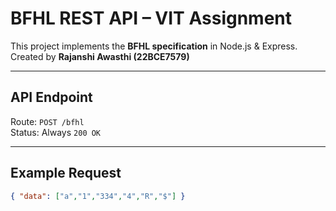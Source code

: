 # BFHL REST API – VIT Assignment

This project implements the **BFHL specification** in Node.js & Express.  
Created by **Rajanshi Awasthi (22BCE7579)**

---

## API Endpoint
Route: `POST /bfhl`  
Status: Always `200 OK`

---

## Example Request
```json
{ "data": ["a","1","334","4","R","$"] }
